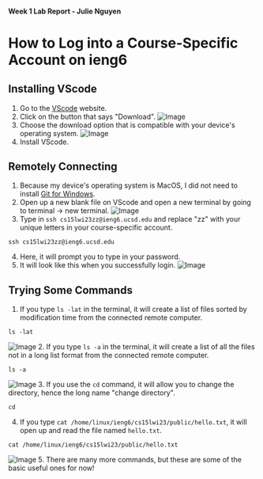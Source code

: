 #### Week 1 Lab Report - Julie Nguyen
# How to Log into a Course-Specific Account on ieng6

## Installing VScode

1. Go to the [VScode](https://code.visualstudio.com/) website.
2. Click on the button that says "Download".
![Image](https://cdn.discordapp.com/attachments/793015871979257896/1064506929398951976/Screen_Shot_2023-01-16_at_3.30.22_AM.png)
3. Choose the download option that is compatible with your device's operating system.
![Image](https://cdn.discordapp.com/attachments/793015871979257896/1064508947807076362/Screen_Shot_2023-01-16_at_3.38.25_AM.png)
4. Install VScode.

## Remotely Connecting

1. Because my device's operating system is MacOS, I did not need to install [Git for Windows](https://gitforwindows.org/).
2. Open up a new blank file on VScode and open a new terminal by going to terminal -> new terminal.
![Image](https://cdn.discordapp.com/attachments/793015871979257896/1064619916969377884/Screen_Shot_2023-01-16_at_10.59.22_AM.png)
3. Type in `ssh cs15lwi23zz@ieng6.ucsd.edu` and replace "zz" with your unique letters in your course-specific account.
```
ssh cs15lwi23zz@ieng6.ucsd.edu
```
4. Here, it will prompt you to type in your password.
5. It will look like this when you successfully login.
![Image](https://cdn.discordapp.com/attachments/793015871979257896/1063720728295383150/Screen_Shot_2023-01-13_at_11.26.19_PM.png)

## Trying Some Commands

1. If you type `ls -lat` in the terminal, it will create a list of files sorted by modification time from the connected remote computer.
```
ls -lat
```
![Image](https://cdn.discordapp.com/attachments/793015871979257896/1064693444343255090/Screen_Shot_2023-01-16_at_3.51.30_PM.png)
2. If you type `ls -a` in the terminal, it will create a list of all the files not in a long list format from the connected remote computer.
```
ls -a
```
![Image](https://cdn.discordapp.com/attachments/793015871979257896/1064694976837074984/Screen_Shot_2023-01-16_at_3.57.36_PM.png)
3. If you use the `cd` command, it will allow you to change the directory, hence the long name "change directory".
```
cd
```
4. If you type `cat /home/linux/ieng6/cs15lwi23/public/hello.txt`, it will open up and read the file named `hello.txt`.
```
cat /home/linux/ieng6/cs15lwi23/public/hello.txt
```
![Image](https://cdn.discordapp.com/attachments/793015871979257896/1064699559999176814/Screen_Shot_2023-01-16_at_4.15.48_PM.png)
5. There are many more commands, but these are some of the basic useful ones for now!
